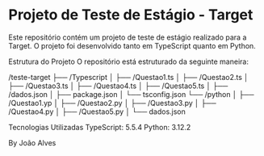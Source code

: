 # Projeto de Teste de Estágio - Target

Este repositório contém um projeto de teste de estágio realizado para a Target. 
O projeto foi desenvolvido tanto em TypeScript quanto em Python.


Estrutura do Projeto
O repositório está estruturado da seguinte maneira:

/teste-target
  ├── /Typescript
  │   ├── /Questao1.ts
  │   ├── /Questao2.ts
  │   ├── /Questao3.ts
  │   ├── /Questao4.ts
  │   ├── /Questao5.ts
  │   ├── /dados.json
  │   ├── package.json
  │   └── tsconfig.json
  └── /python
  │   ├── /Questao1.yp
  │   ├── /Questao2.py
  │   ├── /Questao3.py
  │   ├── /Questao4.py
  │   ├── /Questao5.py
  │   └── dados.json


Tecnologias Utilizadas
TypeScript: 5.5.4
Python: 3.12.2

By João Alves

